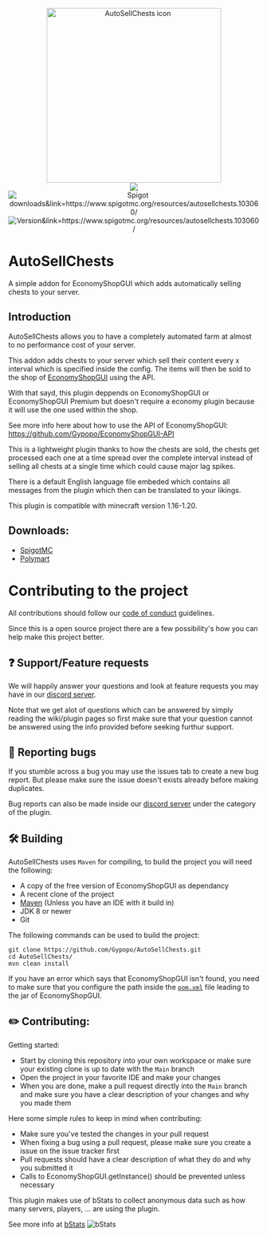 <p align="center">
  <img src="https://imgur.com/QPOrULJ.png" width="350" title="AutoSellChests icon">
  <br>
  <img src="https://img.shields.io/discord/555732704310853682?color=7289DA&label=Discord&logo=discord&logoColor=7289DA&link=https://discord.com/invite/nPyuB4F"/>
  <img src="https://img.shields.io/spiget/downloads/103060?label=Downloads&color=FF9E0F" alt="Spigot downloads&link=https://www.spigotmc.org/resources/autosellchests.103060/">
  <img src="https://img.shields.io/spiget/version/103060?color=00CA&label=Version&link=https://www.spigotmc.org/resources/autosellchests.103060/" alt="Version&link=https://www.spigotmc.org/resources/autosellchests.103060/">
</p>

# AutoSellChests
A simple addon for EconomyShopGUI which adds automatically selling chests to your server.

## Introduction
AutoSellChests allows you to have a completely automated farm at almost to no performance cost of your server.

This addon adds chests to your server which sell their content every x interval which is specified inside the config.
The items will then be sold to the shop of [EconomyShopGUI](https://www.spigotmc.org/resources/economyshopgui.69927/update?update=419331) using the API.

With that sayd, this plugin deppends on EconomyShopGUI or EconomyShopGUI Premium but doesn't require a economy plugin because it will use the one used within the shop.

See more info here about how to use the API of EconomyShopGUI: https://github.com/Gypopo/EconomyShopGUI-API

This is a lightweight plugin thanks to how the chests are sold, the chests get processed each one at a time spread over the complete interval instead of selling all chests at a single time which could cause major lag spikes.

There is a default English language file embeded which contains all messages from the plugin which then can be translated to your likings.

This plugin is compatible with minecraft version 1.16-1.20.

## Downloads:
- [SpigotMC](https://www.spigotmc.org/resources/autosellchests.103060/)
- [Polymart](https://polymart.org/resource/autosellchests.2583)

# Contributing to the project
All contributions should follow our [code of conduct](CODE_OF_CONDUCT.md) guidelines.

Since this is a open source project there are a few possibility's how you can help make this project better.
## ❓ Support/Feature requests
We will happily answer your questions and look at feature requests you may have in our [discord server](https://discord.com/invite/nPyuB4F). 

Note that we get alot of questions which can be answered by simply reading the wiki/plugin pages so first make sure that your question cannot be answered using the info provided before seeking furthur support.

## 🐛 Reporting bugs
If you stumble across a bug you may use the issues tab to create a new bug report. But please make sure the issue doesn't exists already before making duplicates.

Bug reports can also be made inside our [discord server](https://discord.com/invite/nPyuB4F) under the category of the plugin.

## 🛠️ Building
AutoSellChests uses `Maven` for compiling, to build the project you will need the following:
- A copy of the free version of EconomyShopGUI as dependancy
- A recent clone of the project
- [Maven](https://maven.apache.org/download.cgi) (Unless you have an IDE with it build in)
- JDK 8 or newer
- Git

The following commands can be used to build the project:
```
git clone https://github.com/Gypopo/AutoSellChests.git
cd AutoSellChests/
mvn clean install
```
If you have an error which says that EconomyShopGUI isn't found, you need to make sure that you configure the path inside the [`pom.xml`](https://github.com/Gypopo/AutoSellChests/blob/main/pom.xml) file leading to the jar of EconomyShopGUI.

## ✏️ Contributing:
Getting started:
- Start by cloning this repository into your own workspace or make sure your existing clone is up to date with the `Main` branch
- Open the project in your favorite IDE and make your changes
- When you are done, make a pull request directly into the `Main` branch and make sure you have a clear description of your changes and why you made them

Here some simple rules to keep in mind when contributing:
- Make sure you've tested the changes in your pull request
- When fixing a bug using a pull request, please make sure you create a issue on the issue tracker first
- Pull requests should have a clear description of what they do and why you submitted it
- Calls to EconomyShopGUI.getInstance() should be prevented unless necessary

This plugin makes use of bStats to collect anonymous data such as how many servers, players, ... are using the plugin.

See more info at [bStats](https://bstats.org/)
![bStats](https://bstats.org/signatures/bukkit/AutoSellChests.svg)
